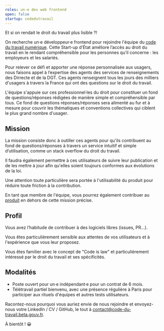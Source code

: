 ```yaml
---
roles: un·e dev web frontend
open: false
startup: codedutravail
---
```


Et si on rendait le droit du travail plus lisible ?!

<!--more-->

On recherche un·e développeur·e frontend pour rejoindre l'équipe du [code du travail numérique](https://beta.gouv.fr/startup/codedutravail.html). Cette Start-up d’État améliore l’accès au droit du travail en le rendant compréhensible pour les personnes qu’il concerne : les employeurs et les salariés.

Pour relever ce défi et apporter une réponse personnalisée aux usagers, nous faisons appel à l’expertise des agents des services de renseignements des Dirrecte et de la DGT. Ces agents renseignent tous les jours des milliers d'usagers à travers la France qui ont des questions sur le droit du travail.

L'équipe s'appuie sur ces professionnel·les du droit pour constituer un fond de questions/réponses rédigées de manière simple et compréhensible par tous.  Ce fond de questions réponses/réponses sera alimenté au fur et à mesure pour couvrir les thématiques et conventions collectives qui ciblent le plus grand nombre d'usager.


## Mission

La mission consiste donc à outiller ces agents pour qu'ils contribuent au fond de questions/réponses à travers un service intuitif et simple d’utilisation, comme un stack overflow du droit du travail.

Il faudra également permettre à ces utilisateurs de suivre leur publication et de les mettre à jour afin qu'elles soient toujours conformes aux évolutions de la loi.

Une attention toute particulière sera portée à l'utilisabilité du produit pour réduire toute friction à la contribution.

En tant que membre de l'équipe, vous pourrez également contribuer au [produit](https://github.com/SocialGouv/code-du-travail-numerique) en dehors de cette mission précise.


## Profil

Vous avez l’habitude de contribuer à des logiciels libres (issues, PR…).

Vous êtes particulièrement sensible aux attentes de vos utilisateurs et à l'expérience que vous leur proposez.

Vous êtes familier avec le concept de "Code is law" et particulièrement intéressé par le droit du travail et ses spécificités.


## Modalités

- Poste ouvert pour un·e indépendant·e pour un contrat de 6 mois.
- Télétravail partiel bienvenu, avec une présence régulière à Paris pour participer aux rituels d'équipes et autres tests utilisateurs.

Racontez-nous pourquoi vous auriez envie de nous rejoindre et envoyez-nous votre LinkedIn / CV / GitHub, le tout à [contact@code-du-travail.beta.gouv.fr](mailto:contact@code-du-travail.beta.gouv.fr).

À bientôt ! 😀
